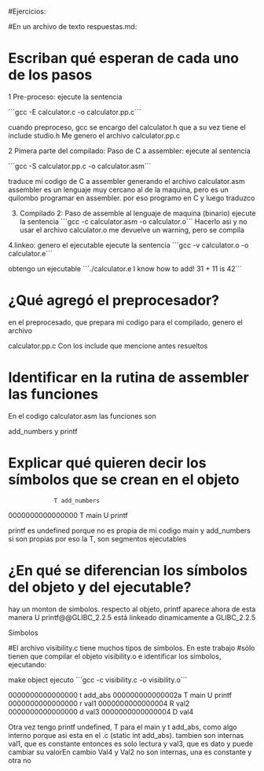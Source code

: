#Ejercicios:

#En un archivo de texto respuestas.md:

#    Escriban qué esperan de cada uno de los pasos
1 Pre-proceso: ejecute la sentencia

´´´gcc -E calculator.c -o calculator.pp.c´´´

cuando preproceso, gcc se encargo del calculator.h que a su vez
tiene el include studio.h
Me genero el archivo calculator.pp.c

2 Pimera parte del compilado: Paso de C a assembler:
ejecute al sentencia

´´´gcc -S calculator.pp.c -o calculator.asm´´´

traduce mi codigo de C a assembler generando el archivo calculator.asm
assembler es un lenguaje muy cercano al de la maquina, pero es un quilombo
programar en assembler. por eso programo en C y luego traduzco

3. Compilado 2: Paso de assemble al lenguaje de maquina (binario)
ejecute la sentencia
´´´gcc -c calculator.asm -o calculator.o´´´
Hacerlo asi y no usar el archivo calculator.o me devuelve un warning, pero
se compila

4.linkeo: genero el ejecutable
ejecute la sentencia
´´´gcc -v calculator.o -o calculator.e´´´

obtengo un ejecutable
´´´./calculator.e 
I know how to add! 31 + 11 is 42´´´

#    ¿Qué agregó el preprocesador?
en el preprocesado, que prepara mi codigo para el compilado, genero el archivo

calculator.pp.c
Con los include que mencione antes resueltos
#    Identificar en la rutina de assembler las funciones

En el codigo calculator.asm las funciones son

add_numbers y printf

#    Explicar qué quieren decir los símbolos que se crean en el objeto
                 T add_numbers
0000000000000000 T main
                 U printf

printf es undefined porque no es propia de mi codigo
main y add_numbers si son propias por eso la T, son segmentos ejecutables


#    ¿En qué se diferencian los símbolos del objeto y del ejecutable?

hay un monton de simbolos. respecto al objeto, printf aparece ahora de esta manera
 U printf@@GLIBC_2.2.5
está linkeado dinamicamente a GLIBC_2.2.5

Símbolos

#El archivo visibility.c tiene muchos tipos de símbolos. En este trabajo 
#sólo tienen que compilar el objeto visibility.o e identificar los símbolos,
 ejecutando:

make object
ejecuto
´´´gcc -c visibility.c -o visibility.o´´´

0000000000000000 t add_abs
000000000000002a T main
                 U printf
0000000000000000 r val1
0000000000000004 R val2
0000000000000000 d val3
0000000000000004 D val4

Otra vez tengo printf undefined, T para el main y t add_abs, como algo interno
porque asi esta en el .c (static int add_abs). tambien son internas val1, que es constante entonces es solo lectura y val3, que es dato y puede cambiar su valorEn cambio Val4 y Val2 no son internas, una es constante y otra no

